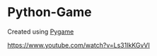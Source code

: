 # Python-Game
Created using [Pygame](http://www.pygame.org/hifi.html)

https://www.youtube.com/watch?v=Ls31IkKGvVI
